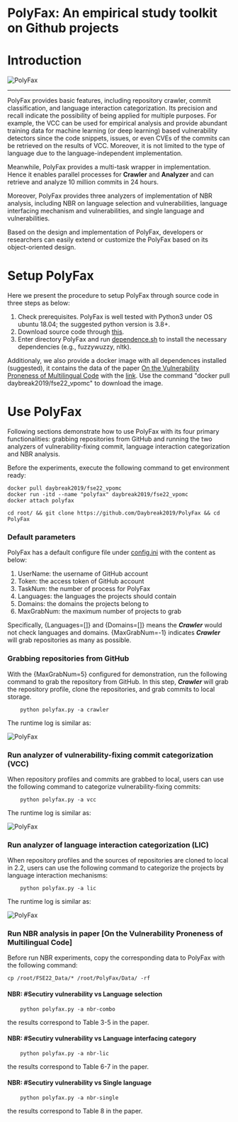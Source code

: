 # PolyFax: An empirical study toolkit on Github projects

# Introduction
![PolyFax](images/polyfax.png)
***
PolyFax provides basic features, including repository crawler, commit classification, and language interaction categorization.
Its precision and recall indicate the possibility of being applied for multiple purposes.
For example, the VCC can be used for empirical analysis and provide abundant training data for machine learning (or deep learning) based vulnerability detectors since the code snippets, issues, or even CVEs of the commits can be retrieved on the results of VCC.
Moreover, it is not limited to the type of language due to the language-independent implementation.

Meanwhile, PolyFax provides a multi-task wrapper in implementation. Hence it enables parallel processes for **Crawler** and **Analyzer** and can retrieve and analyze 10 million commits in 24 hours.

Moreover, PolyFax provides three analyzers of implementation of NBR analysis, including NBR on language selection and vulnerabilities, language interfacing mechanism and vulnerabilities, and single language and vulnerabilities.

Based on the design and implementation of PolyFax, developers or researchers can easily extend or customize the PolyFax based on its object-oriented design.


# Setup PolyFax

Here we present the procedure to setup PolyFax through source code in three steps as below:
1. Check prerequisites. PolyFax is well tested with Python3 under OS ubuntu 18.04; the suggested python version is 3.8+.
2. Download source code through [this](https://github.com/Daybreak2019/PolyFax).
3. Enter directory PolyFax and run [dependence.sh](dependence.sh) to install the necessary dependencies (e.g., fuzzywuzzy, nltk).

Additionaly, we also provide a docker image with all dependences installed (suggested), it contains the data of the paper [On the Vulnerability Proneness of Multilingual Code](https://www.researchgate.net/publication/362080560_On_the_Vulnerability_Proneness_of_Multilingual_Code) with the [link](https://hub.docker.com/r/daybreak2019/fse22_vpomc). Use the command "docker pull daybreak2019/fse22_vpomc" to download the image.

# Use PolyFax
Following sections demonstrate how to use PolyFax with its four primary functionalities: grabbing repositories from GitHub and running the two analyzers of vulnerability-fixing commit, language interaction categorization and NBR analysis.

Before the experiments, execute the following command to get environment ready:
```
docker pull daybreak2019/fse22_vpomc
docker run -itd --name "polyfax" daybreak2019/fse22_vpomc
docker attach polyfax

cd root/ && git clone https://github.com/Daybreak2019/PolyFax && cd PolyFax
```

### Default parameters
PolyFax has a default configure file under [config.ini](Data/Config/config.ini) with the content as below:
1. UserName: the username of GitHub account 
2. Token: the access token of GitHub account
3. TaskNum: the number of process for PolyFax 
4. Languages: the languages the projects should contain
5. Domains: the domains the projects belong to
6. MaxGrabNum: the maximum number of projects to grab

Specifically, {Languages=[]} and {Domains=[]} means the ***Crawler*** would not check languages and domains.
{MaxGrabNum=-1} indicates ***Crawler*** will grab repositories as many as possible.

### Grabbing repositories from GitHub
With the {MaxGrabNum=5} configured for demonstration,
run the following command to grab the repository from GitHub.
In this step, ***Crawler*** will grab the repository profile, clone the repositories, and grab commits to local storage.

```
    python polyfax.py -a crawler
```

The runtime log is similar as:

![PolyFax](images/crawler-log.png)



### Run analyzer of vulnerability-fixing commit categorization (VCC)
When repository profiles and commits are grabbed to local,
users can use the following command to categorize vulnerability-fixing commits:
```
    python polyfax.py -a vcc
```

The runtime log is similar as:

![PolyFax](images/vcc-log.png)



### Run analyzer of language interaction categorization (LIC)
When repository profiles and the sources of repositories are cloned to local in 2.2,
users can use the following command to categorize the projects by language interaction mechanisms:

```
    python polyfax.py -a lic
```

The runtime log is similar as:

![PolyFax](images/lic-log.png)

### Run NBR analysis in paper [On the Vulnerability Proneness of Multilingual Code]
Before run NBR experiments, copy the corresponding data to PolyFax with the following command:
```
cp /root/FSE22_Data/* /root/PolyFax/Data/ -rf
```

#### NBR: \#Secutiry vulnerability vs Language selection
```
    python polyfax.py -a nbr-combo
```
the results correspond to Table 3-5 in the paper.

#### NBR: \#Secutiry vulnerability vs Language interfacing category
```
    python polyfax.py -a nbr-lic
```
the results correspond to Table 6-7 in the paper.

#### NBR: \#Secutiry vulnerability vs Single language
```
    python polyfax.py -a nbr-single
```
the results correspond to Table 8 in the paper.

